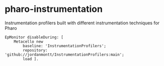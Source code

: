 # pharo-instrumentation
Instrumentation profilers built with different instrumentation techniques for Pharo

```st
EpMonitor disableDuring: [
	Metacello new
		baseline: 'InstrumentationProfilers';
		repository: 'github://jordanmontt/InstrumentationProfilers:main';
		load ].
```
